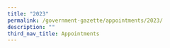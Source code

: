 ```yaml
---
title: "2023"
permalink: /government-gazette/appointments/2023/
description: ""
third_nav_title: Appointments
---
```

